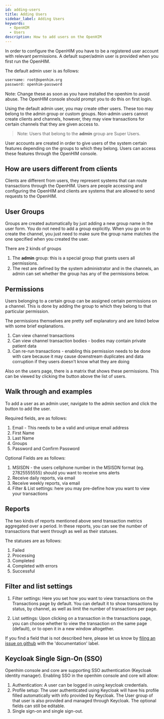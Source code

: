 ```yaml
---
id: adding-users
title: Adding Users
sidebar_label: Adding Users
keywords:
  - OpenHIM
  - Users
description: How to add users on the OpenHIM
---
```


In order to configure the OpenHIM you have to be a registered user account with relevant permissions. A default super/admin user is provided when you first run the OpenHIM.

The default admin user is as follows:

```txt
username: root@openhim.org
password: openhim-password
```

Note: Change these as soon as you have installed the openhim to avoid abuse. The OpenHIM console should prompt you to do this on first login.

Using the default admin user, you may create other users. These too may belong to the admin group or custom groups. Non-admin users cannot create clients and channels, however, they may view transactions for certain channels that they are given access to.

> Note: Users that belong to the **admin** group are Super Users.

User accounts are created in order to give users of the system certain features depending on the groups to which they belong. Users can access these features through the OpenHIM console.

## How are users different from clients

Clients are different from users, they represent systems that can route transactions through the OpenHIM. Users are people accessing and configuring the OpenHIM and clients are systems that are allowed to send requests to the OpenHIM.

## User Groups

Groups are created automatically by just adding a new group name in the user form. You do not need to add a group explicitly. When you go on to create the channel, you just need to make sure the group name matches the one specified when you created the user.

There are 2 kinds of groups

1. The **admin** group: this is a special group that grants users all permissions.
2. The rest are defined by the system administrator and in the channels, an admin can set whether the group has any of the permissions below.

## Permissions

Users belonging to a certain group can be assigned certain permissions on a channel. This is done by adding the group to which they belong to that particular permission.

The permissions themselves are pretty self explanatory and are listed below with some brief explanations.

1. Can view channel transactions
2. Can view channel transaction bodies - bodies may contain private patient data
3. Can re-run transactions - enabling this permission needs to be done with care because it may cause downstream duplicates and data corruption if they users doesn't know what they are doing

Also on the users page, there is a matrix that shows these permissions. This can be viewed by clicking the button above the list of users.

## Walk through and examples

To add a user as an admin user, navigate to the admin section and click the button to add the user.

Required fields, are as follows:

1. Email - This needs to be a valid and unique email address
2. First Name
3. Last Name
4. Groups
5. Password and Confirm Password

Optional Fields are as follows:

1. MSISDN - the users cellphone number in the MSISDN format (eg. 27825555555) should you want to receive sms alerts
2. Receive daily reports, via email
3. Receive weekly reports, via email
4. Filter & List settings: here you may pre-define how you want to view your transactions

## Reports

The two kinds of reports mentioned above send transaction metrics aggregated over a period. In these reports, you can see the number of transactions that went through as well as their statuses.

The statuses are as follows:

1. Failed
2. Processing
3. Completed
4. Completed with errors
5. Successful

## Filter and list settings

1. Filter settings: Here you set how you want to view transactions on the Transactions page by default. You can default it to show transactions by status, by channel, as well as limit the number of transactions per page.

2. List settings: Upon clicking on a transaction in the transactions page, you can choose whether to view the transaction on the same page (default), or to open it in a new window altogether.

If you find a field that is not described here, please let us know by [filing an issue on github](https://github.com/jembi/openhim-core-js/issues/new) with the 'documentation' label.

## Keycloak Single Sign-On (SSO)

Openhim console and core are supporting SSO authentication (Keycloak identity manager).
Enabling SSO in the openhim console and core will allow:

1. Authentication: A user can be logged in using keycloak credentials.
2. Profile setup: The user authenticated using Keycloak will have his profile filled automatically with info provided by Keycloak. 
The User group of that user is also provided and managed through Keycloak. The optional fields can still be editable.
3. Single sign-on and single sign-out.
